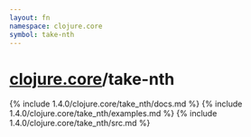 ```yaml
---
layout: fn
namespace: clojure.core
symbol: take-nth
---
```


# [clojure.core](../)/take-nth

{% include 1.4.0/clojure.core/take_nth/docs.md %}
{% include 1.4.0/clojure.core/take_nth/examples.md %}
{% include 1.4.0/clojure.core/take_nth/src.md %}


